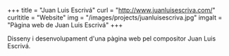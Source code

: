 +++
title = "Juan Luis Escrivá"
curl = "http://www.juanluisescriva.com/"
curltitle = "Website"
img = "/images/projects/juanluisescriva.jpg"
imgalt = "Pàgina web de Juan Luis Escrivá"
+++

Disseny i desenvolupament d'una pàgina web pel compositor Juan Luis Escrivá.